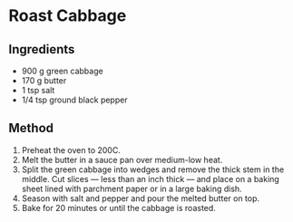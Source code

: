 # Roast Cabbage

## Ingredients

- 900 g green cabbage
- 170 g butter
- 1 tsp salt
- 1/4 tsp ground black pepper

## Method

1. Preheat the oven to 200C.
2. Melt the butter in a sauce pan over medium-low heat.
3. Split the green cabbage into wedges and remove the thick stem in the middle. Cut slices — less than an inch thick — and place on a baking sheet lined with parchment paper or in a large baking dish.
4. Season with salt and pepper and pour the melted butter on top.
5. Bake for 20 minutes or until the cabbage is roasted.
